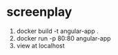 # screenplay

1. docker build -t angular-app .
2. docker run -p 80:80 angular-app
3. view at localhost
